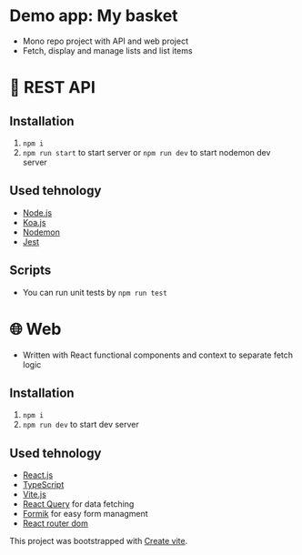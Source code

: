 # Demo app: My basket
- Mono repo project with API and web project
- Fetch, display and manage lists and list items

# 💾 REST API
## Installation
1. `npm i`
2. `npm run start` to start server or `npm run dev` to start nodemon dev server

## Used tehnology
- [Node.js](https://nodejs.org/dist/latest-v18.x/docs/api/)
- [Koa.js](https://koajs.com/)
- [Nodemon](https://nodemon.io/)
- [Jest](https://jestjs.io/)

## Scripts
- You can run unit tests by `npm run test`

# 🌐 Web
- Written with React functional components and context to separate fetch logic

## Installation
1. `npm i`
2. `npm run dev` to start dev server

## Used tehnology
- [React.js](https://react.dev/)
- [TypeScript](https://www.typescriptlang.org/)
- [Vite.js](https://vitejs.dev/)
- [React Query](https://tanstack.com/query/v3/docs/react/overview) for data fetching
- [Formik](https://formik.org/) for easy form managment
- [React router dom](https://reactrouter.com/en/6.10.0)

This project was bootstrapped with [Create vite](https://vitejs.dev/guide/#scaffolding-your-first-vite-project).
